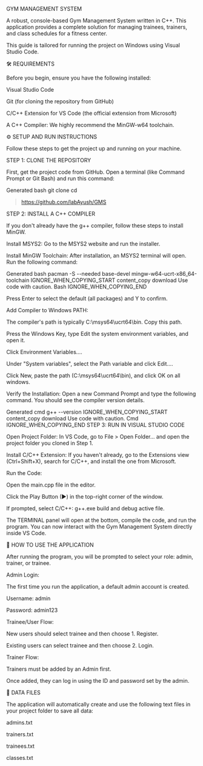 GYM MANAGEMENT SYSTEM

A robust, console-based Gym Management System written in C++. This application provides a complete solution for managing trainees, trainers, and class schedules for a fitness center.

This guide is tailored for running the project on Windows using Visual Studio Code.

🛠️ REQUIREMENTS

Before you begin, ensure you have the following installed:

Visual Studio Code

Git (for cloning the repository from GitHub)

C/C++ Extension for VS Code (the official extension from Microsoft)

A C++ Compiler: We highly recommend the MinGW-w64 toolchain.

⚙️ SETUP AND RUN INSTRUCTIONS

Follow these steps to get the project up and running on your machine.

STEP 1: CLONE THE REPOSITORY

First, get the project code from GitHub. Open a terminal (like Command Prompt or Git Bash) and run this command:

Generated bash
git clone <your-repository-url>
cd <your-repository-folder>


>https://github.com/labAyush/GMS

STEP 2: INSTALL A C++ COMPILER

If you don't already have the g++ compiler, follow these steps to install MinGW.

Install MSYS2: Go to the MSYS2 website and run the installer.

Install MinGW Toolchain: After installation, an MSYS2 terminal will open. Run the following command:

Generated bash
pacman -S --needed base-devel mingw-w64-ucrt-x86_64-toolchain
IGNORE_WHEN_COPYING_START
content_copy
download
Use code with caution.
Bash
IGNORE_WHEN_COPYING_END

Press Enter to select the default (all packages) and Y to confirm.

Add Compiler to Windows PATH:

The compiler's path is typically C:\msys64\ucrt64\bin. Copy this path.

Press the Windows Key, type Edit the system environment variables, and open it.

Click Environment Variables....

Under "System variables", select the Path variable and click Edit....

Click New, paste the path (C:\msys64\ucrt64\bin), and click OK on all windows.

Verify the Installation: Open a new Command Prompt and type the following command. You should see the compiler version details.

Generated cmd
g++ --version
IGNORE_WHEN_COPYING_START
content_copy
download
Use code with caution.
Cmd
IGNORE_WHEN_COPYING_END
STEP 3: RUN IN VISUAL STUDIO CODE

Open Project Folder: In VS Code, go to File > Open Folder... and open the project folder you cloned in Step 1.

Install C/C++ Extension: If you haven't already, go to the Extensions view (Ctrl+Shift+X), search for C/C++, and install the one from Microsoft.

Run the Code:

Open the main.cpp file in the editor.

Click the Play Button (▶) in the top-right corner of the window.

If prompted, select C/C++: g++.exe build and debug active file.

The TERMINAL panel will open at the bottom, compile the code, and run the program. You can now interact with the Gym Management System directly inside VS Code.

🚀 HOW TO USE THE APPLICATION

After running the program, you will be prompted to select your role: admin, trainer, or trainee.

Admin Login:

The first time you run the application, a default admin account is created.

Username: admin

Password: admin123

Trainee/User Flow:

New users should select trainee and then choose 1. Register.

Existing users can select trainee and then choose 2. Login.

Trainer Flow:

Trainers must be added by an Admin first.

Once added, they can log in using the ID and password set by the admin.

📂 DATA FILES

The application will automatically create and use the following text files in your project folder to save all data:

admins.txt

trainers.txt

trainees.txt

classes.txt
